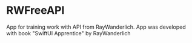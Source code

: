 # RWFreeAPI
App for training work with API from RayWanderlich.
App was developed with book "SwiftUI Apprentice" by RayWanderlich
